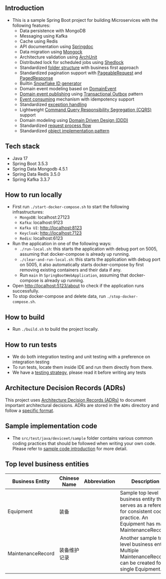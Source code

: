 ## Introduction

- This is a sample Spring Boot project for building Microservices with the following features:
    - Data persistence with MongoDB
    - Messaging using Kafka
    - Cache using Redis
    - API documentation using [Springdoc](./ADRs/011_api_documentation.md)
    - Data migration using [Mongock](https://mongock.io/)
    - Architecture validation using [ArchUnit](https://www.archunit.org/)
    - Distributed lock for scheduled jobs using [Shedlock](https://github.com/lukas-krecan/ShedLock)
    - Standardized [folder structure](./ADRs/005_project_structure.md) with business first approach
    - Standardized pagination support with [PageableRequest](./src/main/java/deviceet/common/util/PageableRequest.java)
      and [PagedResponse](./src/main/java/deviceet/common/util/PagedResponse.java)
    - Builtin [Snowflake ID generator](./src/main/java/deviceet/common/util/SnowflakeIdGenerator.java)
    - Domain event modeling based on [DomainEvent](./src/main/java/deviceet/common/event/DomainEvent.java)
    - [Domain event publishing](./ADRs/008_domain_event_publishing.md)
      using [Transactional Outbox](https://microservices.io/patterns/data/transactional-outbox.html) pattern
    - [Event consuming](./ADRs/009_event_consuming.md) mechanism with idempotency support
    - Standardized [exception handling](./ADRs/012_exception_handling.md)
    - Lightweight [Command Query Responsibility Segregation (CQRS)](./ADRs/004_use_cqrs.md) support
    - Domain modeling using [Domain Driven Design (DDD)](./ADRs/003_use_ddd.md)
    - Standardized [request process flow](./ADRs/006_request_process_flow.md)
    - Standardized [object implementation pattern](./ADRs/007_object_implementation_patterns.md)

## Tech stack

- Java 17
- Spring Boot 3.5.3
- Spring Data Mongodb 4.5.1
- Spring Data Redis 3.5.0
- Spring Kafka 3.3.7

## How to run locally

- First run `./start-docker-compose.sh` to start the following infrastructures:
    - `MongoDB`: localhost:27123
    - `Kafka`: localhost:9123
    - `Kafka UI`: [http://localhost:8123](http://localhost:8123)
    - `Keycloak`: [http://localhost:7123](http://localhost:7123)
    - `Redis`: localhost:6123
- Run the application in one of the following ways:
    - `./run-local.sh`: this starts the application with debug port on 5005, assuming that docker-compose is already
      up running.
    - `./clear-and-run-local.sh`: this starts the application with debug port on 5005, it also automatically starts
      docker-compose by first removing existing containers and their data if any.
    - Run `main` in  `SpringBootWebApplication`, assuming that docker-compose is already up running.
- Open [http://localhost:5123/about](http://localhost:5123/about) to check if the application runs
  successfully.
- To stop docker-compose and delete data, run `./stop-docker-compose.sh`.

## How to build

- Run `./build.sh` to build the project locally.

## How to run tests

- We do both integration testing and unit testing with a preference on integration testing
- To run tests, locate them inside IDE and run them directly from there.
- We have a [testing strategy](./ADRs/010_testing_strategy.md), please read it before writing any tests

## Architecture Decision Records (ADRs)

This project uses [Architecture Decision Records (ADRs)](https://adr.github.io/) to document important architectural
decisions. ADRs are stored in the `ADRs` directory and follow a [specific format](ADRs/000_what_is_adr.md).

## Sample implementation code

- The `src/test/java/deviceet/sample` folder contains various common coding practices that should be followed when
  writing your own code. Please refer
  to [sample code introduction](src/test/java/deviceet/sample/sample-code-introduction.md) for more detail.

## Top level business entities

| Business Entity   | Chinese Name | Abbreviation | Description                                                                                                                           |
|-------------------|--------------|--------------|---------------------------------------------------------------------------------------------------------------------------------------|
| Equipment         | 装备           |              | Sample top level business entity that serves as a reference for consistent coding practice. An Equipment has many MaintenanceRecords. |
| MaintenanceRecord | 装备维护记录       |              | Another sample top level business entity. Multiple MaintenanceRecords can be created for a single  Equipment.                         |

